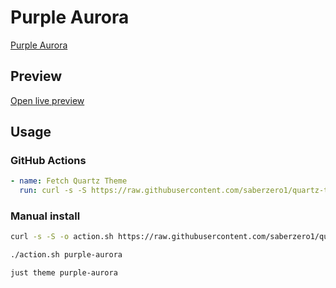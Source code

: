 # Purple Aurora

[Purple Aurora](#)

## Preview

[Open live preview](https://quartz-themes.github.io/purple-aurora/)

## Usage

### GitHub Actions

```yaml
- name: Fetch Quartz Theme
  run: curl -s -S https://raw.githubusercontent.com/saberzero1/quartz-themes/master/action.sh | bash -s -- purple-aurora
```

### Manual install

```bash
curl -s -S -o action.sh https://raw.githubusercontent.com/saberzero1/quartz-themes/master/action.sh

./action.sh purple-aurora
```

```bash
just theme purple-aurora
```
